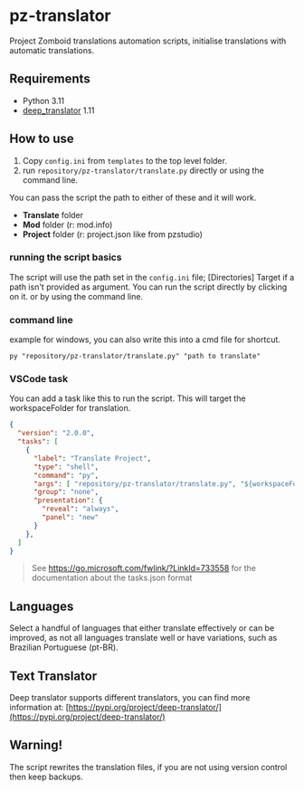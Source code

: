 # pz-translator

Project Zomboid translations automation scripts, initialise translations with automatic translations.

## Requirements

- Python 3.11
- [deep_translator](https://pypi.org/project/deep-translator/) 1.11

## How to use

1. Copy `config.ini` from `templates` to the top level folder.
2. run `repository/pz-translator/translate.py` directly or using the command line.

You can pass the script the path to either of these and it will work.
- **Translate** folder
- **Mod** folder (r: mod.info)
- **Project** folder (r: project.json like from pzstudio)

### running the script basics

The script will use the path set in the `config.ini` file; [Directories] Target if a path isn't provided as argument. You can run the script directly by clicking on it. or by using the command line.

### command line

example for windows, you can also write this into a cmd file for shortcut.
```
py "repository/pz-translator/translate.py" "path to translate"
```

### VSCode task

You can add a task like this to run the script. This will target the workspaceFolder for translation.
```json
{
  "version": "2.0.0",
  "tasks": [
    {
      "label": "Translate Project",
      "type": "shell",
      "command": "py",
      "args": [ "repository/pz-translator/translate.py", "${workspaceFolder}" ],
      "group": "none",
      "presentation": {
        "reveal": "always",
        "panel": "new"
      }
    },
  ]
}

```
> See https://go.microsoft.com/fwlink/?LinkId=733558 for the documentation about the tasks.json format

## Languages

Select a handful of languages that either translate effectively or can be improved, as not all languages translate well or have variations, such as Brazilian Portuguese (pt-BR).

## Text Translator

Deep translator supports different translators, you can find more information at: [https://pypi.org/project/deep-translator/](https://pypi.org/project/deep-translator/)

## Warning!

The script rewrites the translation files, if you are not using version control then keep backups.
